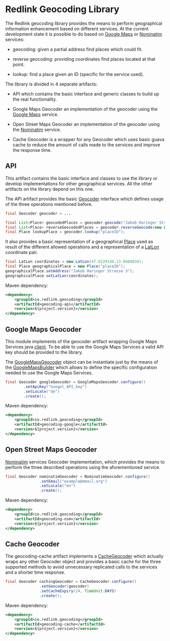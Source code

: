 # Redlink Geocoding Library
The Redlink geocoding library provides the means to perform geographical 
information enhancement based on different services. At the current 
development state it is possible to do based on [Google Maps](https://developers.google.com/maps/documentation/geocoding/intro) 
or [Nominatim](http://wiki.openstreetmap.org/wiki/Nominatim) services:
 
* geocoding: given a partial address find places which could fit.

* reverse geocoding: providing coordinates find places located at that point.

* lookup: find a place given an ID (specific for the service used).

The library is divided in 4 separate artifacts:

* API which contains the basic interface and generic classes to build up the real functionality.

* Google Maps Geocoder an implementation of the geocoder using the [Google Maps](https://developers.google.com/maps/documentation/geocoding/intro) service.

* Open Street Maps Geocoder an implementation of the geocoder using the [Nominatim](http://wiki.openstreetmap.org/wiki/Nominatim) service.

* Cache Geocoder is a wrapper for any Geocoder which uses basic guava cache to reduce the amount of calls made to the services and improve the response time.


## API
This artifact contains the basic interface and classes to use the library or develop implementations for other geographical services. All the other artifacts on the library depend on this one.

The API artifact provides the basic [Geocoder](https://bitbucket.org/redlinkgmbh/geocoding/src/5d38badc7e578acce6dbd05950c20b95f9358f19/api/src/main/java/io/redlink/geocoding/Geocoder.java?at=master&fileviewer=file-view-default) interface which defines usage of the three operations mentioned before.

```java
final Geocoder geocoder = ...

final List<Place> geocodedPlaces = geocoder.geocode("Jakob Haringer Strasse 3");
final List<Place> reverseGeocodedPlaces = geocoder.reverseGeocode(new LatLon(43.735762, 12.3029561));
final Place lookupPlace = geocoder.lookup("placeID");
```

It also provides a basic representation of a geographical [Place](https://bitbucket.org/redlinkgmbh/geocoding/src/5d38badc7e578acce6dbd05950c20b95f9358f19/api/src/main/java/io/redlink/geocoding/Place.java?at=master&fileviewer=file-view-default) used as result of the different allowed operations and a representation of a [LatLon](https://bitbucket.org/redlinkgmbh/geocoding/src/5d38badc7e578acce6dbd05950c20b95f9358f19/api/src/main/java/io/redlink/geocoding/LatLon.java?at=master&fileviewer=file-view-default) coordinate pair.

```java
final LatLon coordinates = new LatLon(47.8229144,13.0404834);
final Place geographicalPlace = new Place("placeID");
geographicalPlace.setAddress("Jakob Haringer Strasse 3");
geographicalPlace.setLatLon(coordinates);
```

Maven dependency:

```xml
<dependency>
    <groupId>io.redlink.geocoding</groupId>
    <artifactId>geocoding-api</artifactId>
    <version>${project.version}</version>
</dependency>
```

## Google Maps Geocoder
This module implements of the geocoder artifact wrapping Google Maps Services java [client](https://github.com/googlemaps/google-maps-services-java).
To be able to use the Google Maps Services a valid API key should be provided to the library.

The [GoogleMapsGeocoder](https://bitbucket.org/redlinkgmbh/geocoding/src/b5eb5b5eb30d2be8a447d8a9dff0a979cf760de7/google/src/main/java/io/redlink/geocoding/google/GoogleMapsGeocoder.java?at=master&fileviewer=file-view-default) object can be instantiate just by the means of the [GoogleMapsBuilder](https://bitbucket.org/redlinkgmbh/geocoding/src/b5eb5b5eb30d2be8a447d8a9dff0a979cf760de7/google/src/main/java/io/redlink/geocoding/google/GoogleMapsBuilder.java?at=master&fileviewer=file-view-default) which allows to define the specific configuration needed to use the Google Maps Services.


```java
final Geocoder googleGeocoder = GoogleMapsGeocoder.configure()
        .setApiKey("Googel_API_key")
        .setLocale("de")
        .create();
```

Maven dependency:

```xml
<dependency>
    <groupId>io.redlink.geocoding</groupId>
    <artifactId>geocoding-google</artifactId>
    <version>${project.version}</version>
</dependency>
```
## Open Street Maps Geocoder
[Nominatim](http://wiki.openstreetmap.org/wiki/Nominatim) services Geocoder implementation, which provides the means to perform the three described operations using the aforementioned service.

```java
final Geocoder nominatimGeocoder = NominatimGeocoder.configure()
               .setEmail("example@email.org")
               .setLocale("en")
               .create();
```

Maven dependency:
```xml
<dependency>
    <groupId>io.redlink.geocoding</groupId>
    <artifactId>geocoding-osm</artifactId>
    <version>${project.version}</version>
</dependency>
```
## Cache Geocoder
The geocoding-cache artifact implements a [CacheGeocoder](https://bitbucket.org/redlinkgmbh/geocoding/src/b5eb5b5eb30d2be8a447d8a9dff0a979cf760de7/cache/src/main/java/io/redlink/geocoding/cache/CacheGeocoder.java?at=master&fileviewer=file-view-default) which actually wraps any other Geocoder object and provides a basic cache for the three supported methods to avoid  unnecessary replicated calls to the services and a shorter time response.

```java
final Geocoder cachingGeocoder = CacheGeocoder.configure()
               .setGeocoder(geocoder)
               .setCacheExpiry(24, TimeUnit.DAYS)
               .create();

```

Maven dependency:
```xml
<dependency>
    <groupId>io.redlink.geocoding</groupId>
    <artifactId>geocoding-cache</artifactId>
    <version>${project.version}</version>
</dependency>
```